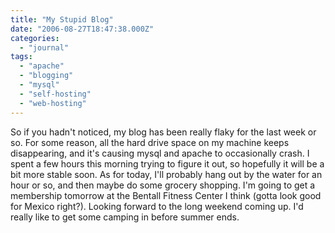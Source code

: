 ```yaml
---
title: "My Stupid Blog"
date: "2006-08-27T18:47:38.000Z"
categories: 
  - "journal"
tags: 
  - "apache"
  - "blogging"
  - "mysql"
  - "self-hosting"
  - "web-hosting"
---
```


So if you hadn't noticed, my blog has been really flaky for the last week or so. For some reason, all the hard drive space on my machine keeps disappearing, and it's causing mysql and apache to occasionally crash. I spent a few hours this morning trying to figure it out, so hopefully it will be a bit more stable soon. As for today, I'll probably hang out by the water for an hour or so, and then maybe do some grocery shopping. I'm going to get a membership tomorrow at the Bentall Fitness Center I think (gotta look good for Mexico right?). Looking forward to the long weekend coming up. I'd really like to get some camping in before summer ends.
